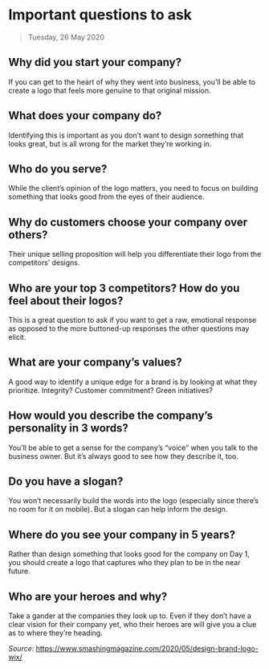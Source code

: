 
# Important questions to ask

> Tuesday, 26 May 2020

## Why did you start your company?

If you can get to the heart of why they went into business, you’ll be able to create a logo that feels more genuine to that original mission.

## What does your company do?

Identifying this is important as you don’t want to design something that looks great, but is all wrong for the market they’re working in.

## Who do you serve?

While the client’s opinion of the logo matters, you need to focus on building something that looks good from the eyes of their audience.

## Why do customers choose your company over others?

Their unique selling proposition will help you differentiate their logo from the competitors’ designs.

## Who are your top 3 competitors? How do you feel about their logos?

This is a great question to ask if you want to get a raw, emotional response as opposed to the more buttoned-up responses the other questions may elicit.

## What are your company’s values?

A good way to identify a unique edge for a brand is by looking at what they prioritize. Integrity? Customer commitment? Green initiatives?

## How would you describe the company’s personality in 3 words?

You’ll be able to get a sense for the company’s “voice” when you talk to the business owner. But it’s always good to see how they describe it, too.

## Do you have a slogan?

You won’t necessarily build the words into the logo (especially since there’s no room for it on mobile). But a slogan can help inform the design.

## Where do you see your company in 5 years?

Rather than design something that looks good for the company on Day 1, you should create a logo that captures who they plan to be in the near future.

## Who are your heroes and why?

Take a gander at the companies they look up to. Even if they don’t have a clear vision for their company yet, who their heroes are will give you a clue as to where they’re heading.

*Source:* https://www.smashingmagazine.com/2020/05/design-brand-logo-wix/


